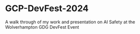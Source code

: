 # GCP-DevFest-2024
A walk through of my work and presentation on AI Safety at the Wolverhampton GDG DevFest Event
